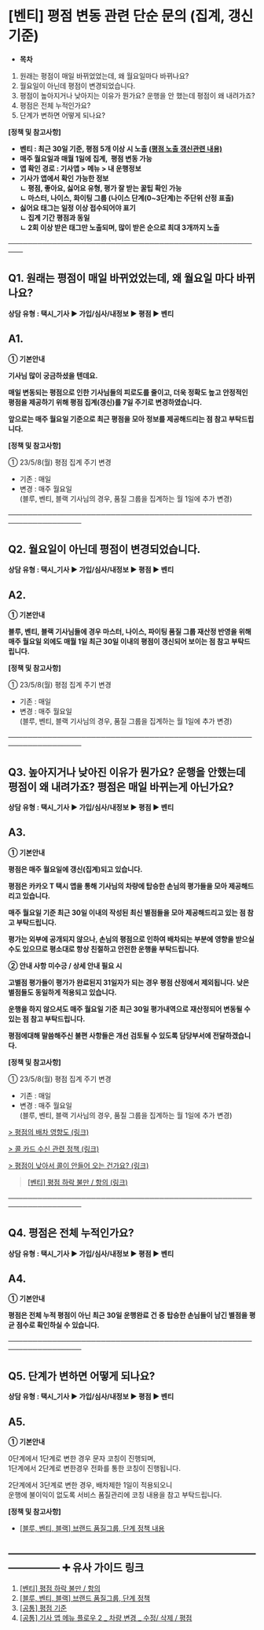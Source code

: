 # [벤티] 평점 변동 관련 단순 문의 (집계, 갱신 기준)

* **목차**

1. 원래는 평점이 매일 바뀌었었는데, 왜 월요일마다 바뀌나요?
2. 월요일이 아닌데 평점이 변경되었습니다.
3. 평점이 높아지거나 낮아지는 이유가 뭔가요? 운행을 안 했는데 평점이 왜 내려가죠?
4. 평점은 전체 누적인가요?
5. 단계가 변하면 어떻게 되나요?

**[정책 및 참고사항]**

* **벤티 : 최근 30일 기준, 평점 5개 이상 시 노출 ([평점 노출 갱신관련 내용)](https://ext.agit.in/g/300031645/wall/379671942#comment_panel_379683849)**
* **매주 월요일과 매월 1일에 집계,  평점 변동 가능**
* **앱 확인 경로 : 기사앱 > 메뉴 > 내 운행정보**
* **기사가 앱에서 확인 가능한 정보  
  ㄴ 평점, 좋아요, 싫어요 유형, 평가 잘 받는 꿀팁 확인 가능  
  ㄴ 마스터, 나이스, 화이팅 그룹 (나이스 단계(0~3단계)는 주단위 산정 표출)**
* **싫어요 태그는 일정 이상 접수되어야 표기  
  ㄴ 집계 기간 평점과 동일  
  ㄴ 2회 이상 받은 태그만 노출되며, 많이 받은 순으로 최대 3개까지 노출**

**─────────────────────────────────────────────────────**

**Q1. 원래는 평점이 매일 바뀌었었는데, 왜 월요일 마다 바뀌나요?**
-----------------------------------------

**상담 유형 : 택시\_기사 ▶ 가입/심사/내정보 ▶ 평점 ▶ 벤티**

**A1.**
-------

**① 기본안내**

**기사님 많이 궁금하셨을 텐데요.**

**매일 변동되는 평점으로 인한 기사님들의 피로도를 줄이고, 더욱 정확도 높고 안정적인 평점을 제공하기 위해 평점 집계(갱신)를 7일 주기로 변경하였습니다.**

**앞으로는 매주 월요일 기준으로 최근 평점을 모아 정보를 제공해드리는 점 참고 부탁드립니다.**

**[정책 및 참고사항]**

① 23/5/8(월) 평점 집계 주기 변경

* 기존 : 매일
* 변경 : 매주 월요일  
  (블루, 벤티, 블랙 기사님의 경우, 품질 그룹을 집계하는 월 1일에 추가 변경)

─────────────────────────────────────────────────────────────────

**Q2. 월요일이 아닌데 평점이 변경되었습니다.**
-----------------------------

**상담 유형 : 택시\_기사 ▶ 가입/심사/내정보 ▶ 평점 ▶ 벤티**

**A2.**
-------

**① 기본안내**

**블루, 벤티, 블랙 기사님들에 경우 마스터, 나이스, 파이팅 품질 그룹 재산정 반영을 위해 매주 월요일 외에도 매월 1일 최근 30일 이내의 평점이 갱신되어 보이는 점 참고 부탁드립니다.**

**[정책 및 참고사항]**

① 23/5/8(월) 평점 집계 주기 변경

* 기존 : 매일
* 변경 : 매주 월요일  
  (블루, 벤티, 블랙 기사님의 경우, 품질 그룹을 집계하는 월 1일에 추가 변경)

─────────────────────────────────────────────────────────────────

**Q3. 높아지거나 낮아진 이유가 뭔가요? 운행을 안했는데 평점이 왜 내려가죠? 평점은 매일 바뀌는게 아닌가요?**
-----------------------------------------------------------------

**상담 유형 : 택시\_기사 ▶ 가입/심사/내정보 ▶ 평점 ▶ 벤티**

**A3.**
-------

**① 기본안내**

**평점은 매주 월요일에 갱신(집계)되고 있습니다.**

**평점은 카카오 T 택시 앱을 통해 기사님의 차량에 탑승한 손님의 평가들을 모아 제공해드리고 있습니다.**

**매주 월요일 기준 최근 30일 이내의 작성된 최신 별점들을 모아 제공해드리고 있는 점 참고 부탁드립니다.**

**평가는 외부에 공개되지 않으나, 손님의 평점으로 인하여 배차되는 부분에 영향을 받으실 수도 있으므로 평소대로 항상 친절하고 안전한 운행을 부탁드립니다.**

**② 안내 사항 미수긍 / 상세 안내 필요 시**

**고별점 평가들이 평가가 완료된지 31일자가 되는 경우 평점 산정에서 제외됩니다. 낮은 별점들도 동일하게 적용되고 있습니다.**

**운행을 하지 않으셔도 매주 월요일 기준 최근 30일 평가내역으로 재산정되어 변동될 수 있는 점 참고 부탁드립니다.**

**평점에대해 말씀해주신 불편 사항들은 개선 검토될 수 있도록 담당부서에 전달하겠습니다.**

**[정책 및 참고사항]**

① 23/5/8(월) 평점 집계 주기 변경

* 기존 : 매일
* 변경 : 매주 월요일  
  (블루, 벤티, 블랙 기사님의 경우, 품질 그룹을 집계하는 월 1일에 추가 변경)

[> 평점의 배차 영향도 (링크)](https://kakaomobilitysupport.zendesk.com/hc/ko/articles/29622474700185--%EA%B3%B5%ED%86%B5-%ED%8F%89%EC%A0%90-%EA%B8%B0%EC%A4%80)

[> 콜 카드 수신 관련 정책 (링크)](https://kakaomobilitysupport.zendesk.com/hc/ko/articles/29622474700185--%EA%B3%B5%ED%86%B5-%ED%8F%89%EC%A0%90-%EA%B8%B0%EC%A4%80)

[> 평점이 낮아서 콜이 안들어 오는 건가요? (링크)](https://kakaomobilitysupport.zendesk.com/hc/ko/articles/29622474700185--%EA%B3%B5%ED%86%B5-%ED%8F%89%EC%A0%90-%EA%B8%B0%EC%A4%80)

> [[벤티] 평점 하락 불만 / 항의 (링크)](https://kakaomobilitysupport.zendesk.com/hc/ko/articles/30180506935321--%EB%B2%A4%ED%8B%B0-%ED%8F%89%EC%A0%90-%ED%95%98%EB%9D%BD-%EB%B6%88%EB%A7%8C-%ED%95%AD%EC%9D%98)

─────────────────────────────────────────────────────────────────

**Q4. 평점은 전체 누적인가요?**
---------------------

**상담 유형 : 택시\_기사 ▶ 가입/심사/내정보 ▶ 평점 ▶ 벤티**

**A4.**
-------

**① 기본안내**

**평점은 전체 누적 평점이 아닌 최근 30일 운행완료 건 중** **탑승한 손님들이 남긴 별점을 평균 점수로 확인하실 수 있습니다.**

─────────────────────────────────────────────────────────────────

**Q5. 단계가 변하면 어떻게 되나요?**
------------------------

**상담 유형 : 택시\_기사 **▶** 가입/심사/내정보 **▶** 평점 **▶** 벤티**

**A5.**
-------

**① 기본안내**

0단계에서 1단계로 변한 경우 문자 코칭이 진행되며,   
1단계에서 2단계로 변한경우 전화를 통한 코칭이 진행됩니다.

2단계에서 3단계로 변한 경우, 배차제한 1일이 적용되오니   
운행에 불이익이 없도록 서비스 품질관리에 코칭 내용을 참고 부탁드립니다.

**[정책 및 참고사항]**

* [[블루, 벤티, 블랙] 브랜드 품질그룹, 단계 정책 내용](https://kakaomobilitysupport.zendesk.com/hc/ko/articles/30170668448537--%EB%B8%94%EB%A3%A8-%EB%B2%A4%ED%8B%B0-%EB%B8%94%EB%9E%99-%EB%B8%8C%EB%9E%9C%EB%93%9C-%ED%92%88%EC%A7%88%EA%B7%B8%EB%A3%B9-%EB%8B%A8%EA%B3%84-%EC%A0%95%EC%B1%85)

**―****―****―****―****―****―****―****―****―****―****―****―****―****―****―****―****―****―****―****―****―****―****―****―****―****―****―****―****―** **➕ 유사 가이드 링크**
-----------------------------------------------------------------------------------------------------------------------------------------------------------------

1. [[벤티] 평점 하락 불만 / 항의](https://kakaomobilitysupport.zendesk.com/hc/ko/articles/30180506935321--%EB%B2%A4%ED%8B%B0-%ED%8F%89%EC%A0%90-%ED%95%98%EB%9D%BD-%EB%B6%88%EB%A7%8C-%ED%95%AD%EC%9D%98)
2. [[블루, 벤티, 블랙] 브랜드 품질그룹, 단계 정책](https://kakaomobilitysupport.zendesk.com/hc/ko/articles/30170668448537--%EB%B8%94%EB%A3%A8-%EB%B2%A4%ED%8B%B0-%EB%B8%94%EB%9E%99-%EB%B8%8C%EB%9E%9C%EB%93%9C-%ED%92%88%EC%A7%88%EA%B7%B8%EB%A3%B9-%EB%8B%A8%EA%B3%84-%EC%A0%95%EC%B1%85)
3. [[공통] 평점 기준](https://kakaomobilitysupport.zendesk.com/hc/ko/articles/29622474700185--%EA%B3%B5%ED%86%B5-%ED%8F%89%EC%A0%90-%EA%B8%B0%EC%A4%80)
4. [[공통] 기사 앱 메뉴 플로우 2 \_ 차량 변경 \_ 수정/ 삭제 / 평점](https://kakaomobilitysupport.zendesk.com/hc/ko/articles/29195621072409--%EA%B3%B5%ED%86%B5-%EA%B8%B0%EC%82%AC-%EC%95%B1-%EB%A9%94%EB%89%B4-%ED%94%8C%EB%A1%9C%EC%9A%B0-2-%EC%B0%A8%EB%9F%89-%EB%B3%80%EA%B2%BD-%EC%88%98%EC%A0%95-%EC%82%AD%EC%A0%9C-%ED%8F%89%EC%A0%90)